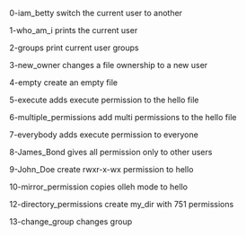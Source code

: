 0-iam_betty switch the current user to another

1-who_am_i prints the current user

2-groups print current user groups

3-new_owner changes a file ownership to a new user

4-empty create an empty file

5-execute adds execute permission to the hello file

6-multiple_permissions add multi permissions to the hello file

7-everybody adds execute permission to everyone

8-James_Bond gives all permission only to other users

9-John_Doe create rwxr-x-wx permission to hello

10-mirror_permission copies olleh mode to hello

12-directory_permissions create my_dir with 751 permissions

13-change_group changes group

